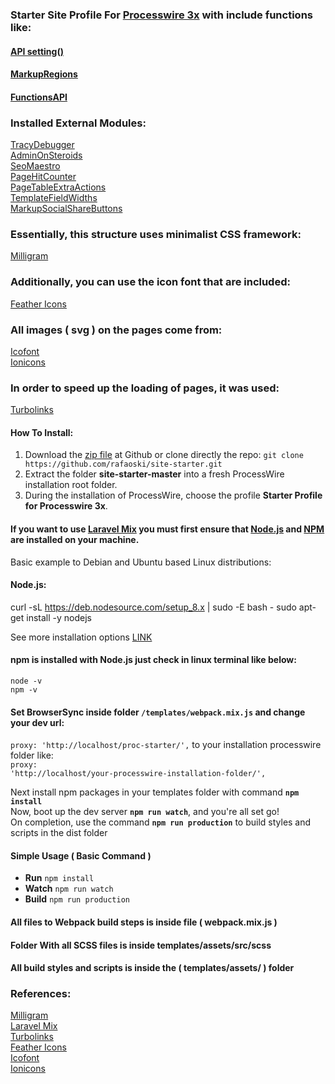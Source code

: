 ### Starter Site Profile For [Processwire 3x](https://processwire.com/) with include functions like:
#### [API setting()](https://processwire.com/blog/posts/processwire-3.0.119-and-new-site-updates/)
#### [MarkupRegions](https://processwire.com/blog/posts/processwire-3.0.49-introduces-a-new-template-file-strategy/)
#### [FunctionsAPI](https://processwire.com/blog/posts/processwire-3.0.39-core-updates/)  

### Installed External Modules:
[TracyDebugger](http://modules.processwire.com/modules/tracy-debugger/)  
[AdminOnSteroids](http://modules.processwire.com/modules/admin-on-steroids/)  
[SeoMaestro](https://modules.processwire.com/modules/seo-maestro/)  
[PageHitCounter](https://modules.processwire.com/modules/page-hit-counter/)  
[PageTableExtraActions](http://modules.processwire.com/modules/page-table-extra-actions/)  
[TemplateFieldWidths](http://modules.processwire.com/modules/template-field-widths/)  
[MarkupSocialShareButtons](https://modules.processwire.com/modules/markup-social-share-buttons/)  

### Essentially, this structure uses minimalist CSS framework:
[Milligram](https://milligram.io/)

### Additionally, you can use the icon font that are included:
[Feather Icons](https://feathericons.com/)  

### All images ( svg ) on the pages come from:
[Icofont](https://icofont.com/)  
[Ionicons](https://ionicons.com/) 

### In order to speed up the loading of pages, it was used:
[Turbolinks](https://github.com/turbolinks/turbolinks) 

#### How To Install:
1. Download the [zip file](https://github.com/rafaoski/site-starter/archive/master.zip) at Github or clone directly the repo: ```git clone https://github.com/rafaoski/site-starter.git```
2. Extract the folder **site-starter-master** into a fresh ProcessWire installation root folder.
3. During the installation of ProcessWire, choose the profile **Starter Profile for Processwire 3x**.

#### If you want to use [Laravel Mix](https://github.com/JeffreyWay/laravel-mix) you must first ensure that [Node.js](https://nodejs.org/en/download/) and [NPM](https://www.npmjs.com/get-npm) are installed on your machine.
Basic example to Debian and Ubuntu based Linux distributions:  
#### Node.js:
curl -sL https://deb.nodesource.com/setup_8.x | sudo -E bash -
sudo apt-get install -y nodejs

See more installation options [LINK](https://nodejs.org/en/download/package-manager/)  
#### npm is installed with Node.js just check in linux terminal like below:
<code>node -v</code>  
<code>npm -v</code>

#### Set BrowserSync inside folder <code>/templates/webpack.mix.js</code> and change your dev url:
<code>proxy: 'http://localhost/proc-starter/',</code> to your installation processwire folder like:  
<code>proxy: 'http://localhost/your-processwire-installation-folder/',</code>

Next install npm packages in your templates folder with command <code><b>npm install</b></code>  
Now, boot up the dev server <code><b>npm run watch</b></code>, and you're all set go!  
On completion, use the command <code><b>npm run production</b></code> to build styles and scripts in the dist folder  

#### Simple Usage ( Basic Command )

<ul>
<li><b>Run</b> <code>npm install</code></li>
<li><b>Watch</b> <code>npm run watch</code></li>  
<li><b>Build</b> <code>npm run production</code></li>
</ul>

#### All files to Webpack build steps is inside file ( webpack.mix.js )

#### Folder With all SCSS files is inside templates/assets/src/scss

#### All build styles and scripts is inside the ( templates/assets/ ) folder

### References:
[Milligram](https://milligram.io/)  
[Laravel Mix](https://github.com/JeffreyWay/laravel-mix)  
[Turbolinks](https://github.com/turbolinks/turbolinks)  
[Feather Icons](https://feathericons.com/)  
[Icofont](https://icofont.com/)  
[Ionicons](https://ionicons.com/)
